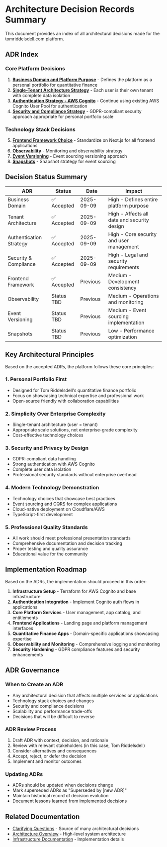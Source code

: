 # Architecture Decision Records Summary

This document provides an index of all architectural decisions made for the tomriddelsdell.com platform.

## ADR Index

### Core Platform Decisions

1. **[Business Domain and Platform Purpose](./adr-business-domain.md)** - Defines the platform as a personal portfolio for quantitative finance
2. **[Single-Tenant Architecture Strategy](./adr-tenant-architecture.md)** - Each user is their own tenant with complete data isolation
3. **[Authentication Strategy - AWS Cognito](./adr-authentication-strategy.md)** - Continue using existing AWS Cognito User Pool for authentication
4. **[Security and Compliance Strategy](./adr-security-compliance.md)** - GDPR-compliant security approach appropriate for personal portfolio scale

### Technology Stack Decisions

5. **[Frontend Framework Choice](./adr-frontend-framework.md)** - Standardize on Next.js for all frontend applications
6. **[Observability](./adr-observability.md)** - Monitoring and observability strategy
7. **[Event Versioning](./adr-event-versioning.md)** - Event sourcing versioning approach
8. **[Snapshots](./adr-snapshots.md)** - Snapshot strategy for event sourcing

## Decision Status Summary

| ADR                     | Status      | Date       | Impact                                      |
| ----------------------- | ----------- | ---------- | ------------------------------------------- |
| Business Domain         | ✅ Accepted | 2025-09-09 | High - Defines entire platform purpose      |
| Tenant Architecture     | ✅ Accepted | 2025-09-09 | High - Affects all data and security design |
| Authentication Strategy | ✅ Accepted | 2025-09-09 | High - Core security and user management    |
| Security & Compliance   | ✅ Accepted | 2025-09-09 | High - Legal and security requirements      |
| Frontend Framework      | ✅ Accepted | Previous   | Medium - Development consistency            |
| Observability           | Status TBD  | Previous   | Medium - Operations and monitoring          |
| Event Versioning        | Status TBD  | Previous   | Medium - Event sourcing implementation      |
| Snapshots               | Status TBD  | Previous   | Low - Performance optimization              |

## Key Architectural Principles

Based on the accepted ADRs, the platform follows these core principles:

### 1. **Personal Portfolio First**

- Designed for Tom Riddelsdell's quantitative finance portfolio
- Focus on showcasing technical expertise and professional work
- Open-source friendly with collaboration capabilities

### 2. **Simplicity Over Enterprise Complexity**

- Single-tenant architecture (user = tenant)
- Appropriate scale solutions, not enterprise-grade complexity
- Cost-effective technology choices

### 3. **Security and Privacy by Design**

- GDPR-compliant data handling
- Strong authentication with AWS Cognito
- Complete user data isolation
- Professional security standards without enterprise overhead

### 4. **Modern Technology Demonstration**

- Technology choices that showcase best practices
- Event sourcing and CQRS for complex applications
- Cloud-native deployment on Cloudflare/AWS
- TypeScript-first development

### 5. **Professional Quality Standards**

- All work should meet professional presentation standards
- Comprehensive documentation and decision tracking
- Proper testing and quality assurance
- Educational value for the community

## Implementation Roadmap

Based on the ADRs, the implementation should proceed in this order:

1. **Infrastructure Setup** - Terraform for AWS Cognito and base infrastructure
2. **Authentication Integration** - Implement Cognito auth flows in applications
3. **Core Platform Services** - User management, app catalog, and entitlements
4. **Frontend Applications** - Landing page and platform management interfaces
5. **Quantitative Finance Apps** - Domain-specific applications showcasing expertise
6. **Observability and Monitoring** - Comprehensive logging and monitoring
7. **Security Hardening** - GDPR compliance features and security enhancements

## ADR Governance

### When to Create an ADR

- Any architectural decision that affects multiple services or applications
- Technology stack choices and changes
- Security and compliance decisions
- Scalability and performance trade-offs
- Decisions that will be difficult to reverse

### ADR Review Process

1. Draft ADR with context, decision, and rationale
2. Review with relevant stakeholders (in this case, Tom Riddelsdell)
3. Consider alternatives and consequences
4. Accept, reject, or defer the decision
5. Implement and monitor outcomes

### Updating ADRs

- ADRs should be updated when decisions change
- Mark superseded ADRs as "Superseded by [new ADR]"
- Maintain historical record of decision evolution
- Document lessons learned from implemented decisions

## Related Documentation

- [Clarifying Questions](../clarifying-questions.md) - Source of many architectural decisions
- [Architecture Overview](../architecture.md) - High-level system architecture
- [Infrastructure Documentation](../../infra/README.md) - Implementation details
